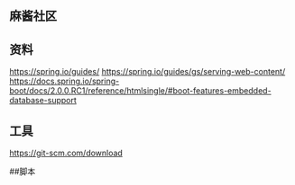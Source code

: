 ## 麻酱社区
## 资料
https://spring.io/guides/
https://spring.io/guides/gs/serving-web-content/
https://docs.spring.io/spring-boot/docs/2.0.0.RC1/reference/htmlsingle/#boot-features-embedded-database-support
## 工具
https://git-scm.com/download

##脚本
